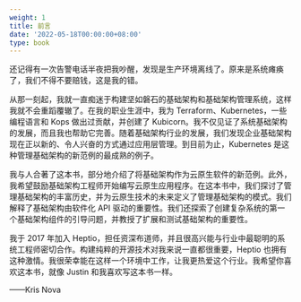 ```yaml
---
weight: 1
title: 前言
date: '2022-05-18T00:00:00+08:00'
type: book
---
```


还记得有一次告警电话半夜把我吵醒，发现是生产环境离线了。原来是系统瘫痪了，我们不得不要赔钱，这是我的错。

从那一刻起，我就一直痴迷于构建坚如磐石的基础架构和基础架构管理系统，这样我就不会重蹈覆辙了。在我的职业生涯中，我为 Terraform、Kubernetes，一些编程语言和 Kops 做出过贡献，并创建了 Kubicorn。我不仅见证了系统基础架构的发展，而且我也帮助它完善。随着基础架构行业的发展，我们发现企业基础架构现在正以新的、令人兴奋的方式通过应用层管理。到目前为止，Kubernetes 是这种管理基础架构的新范例的最成熟的例子。

我与人合著了这本书，部分地介绍了将基础架构作为云原生软件的新范例。此外，我希望鼓励基础架构工程师开始编写云原生应用程序。在这本书中，我们探讨了管理基础架构的丰富历史，并为云原生技术的未来定义了管理基础架构的模式。我们解释了基础架构由软件化 API 驱动的重要性。我们还探索了创建复杂系统的第一个基础架构组件的引导问题，并教授了扩展和测试基础架构的重要性。

我于 2017 年加入 Heptio，担任资深布道师，并且很高兴能与行业中最聪明的系统工程师密切合作。构建纯粹的开源技术对我来说一直都很重要，Heptio 也拥有这种激情。我很荣幸能在这样一个环境中工作，让我更热爱这个行业。我希望你喜欢这本书，就像 Justin 和我喜欢写这本书一样。

——Kris Nova